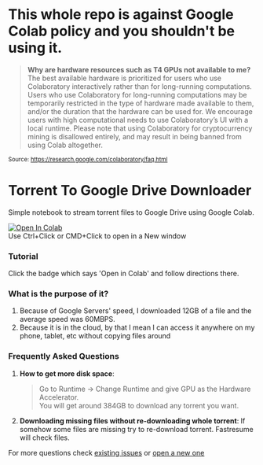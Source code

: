 # This whole repo is against Google Colab policy and you shouldn't be using it.
> **Why are hardware resources such as T4 GPUs not available to me?**
The best available hardware is prioritized for users who use Colaboratory interactively rather than for long-running computations. Users who use Colaboratory for long-running computations may be temporarily restricted in the type of hardware made available to them, and/or the duration that the hardware can be used for. We encourage users with high computational needs to use Colaboratory’s UI with a local runtime.
Please note that using Colaboratory for cryptocurrency mining is disallowed entirely, and may result in being banned from using Colab altogether.

<sub>Source: https://research.google.com/colaboratory/faq.html</sub>

# Torrent To Google Drive Downloader
Simple notebook to stream torrent files to Google Drive using Google Colab.

<a href="https://colab.research.google.com/github/BiltuDas1/Torrent-To-Google-Drive-Downloader/blob/master/Torrent_To_Google_Drive_Downloader.ipynb"><img src="https://colab.research.google.com/assets/colab-badge.svg" alt="Open In Colab"></a>  
Use Ctrl+Click or CMD+Click to open in a New window

### Tutorial
Click the badge which says 'Open in Colab' and follow directions there.

### What is the purpose of it?
1. Because of Google Servers' speed, I downloaded 12GB of a file and the average speed was 60MBPS.
2. Because it is in the cloud, by that I mean I can access it anywhere on my phone, tablet, etc without copying files around

### Frequently Asked Questions
1. **How to get more disk space**:

    > Go to Runtime -> Change Runtime and give GPU as the Hardware Accelerator.  
You will get around 384GB to download any torrent you want.

2. **Downloading missing files without re-downloading whole torrent**: If somehow some files are missing try to re-download torrent. Fastresume will check files.

For more questions check [existing issues](https://github.com/FKLC/Torrent-To-Google-Drive-Downloader/issues) or [open a new one](https://github.com/FKLC/Torrent-To-Google-Drive-Downloader/issues/new)
